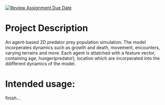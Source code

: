 [![Review Assignment Due Date](https://classroom.github.com/assets/deadline-readme-button-22041afd0340ce965d47ae6ef1cefeee28c7c493a6346c4f15d667ab976d596c.svg)](https://classroom.github.com/a/YxXKqIeT)
# Project Description

An agent-based 2D predator prey population simulation. The model incorperates dynamics such as growth and death, movement, encounters, varying terrains and more. Each agent is attatched with a feature vector, containing age, hunger(predator), location which are incorperated into the ddifferent dynamics of the model. 

# Intended usage:

finish...
  
